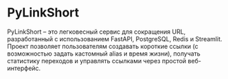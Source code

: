 # PyLinkShort
PyLinkShort – это легковесный сервис для сокращения URL, разработанный с использованием FastAPI, PostgreSQL, Redis и Streamlit. Проект позволяет пользователям создавать короткие ссылки (с возможностью задать кастомный alias и время жизни), получать статистику переходов и управлять ссылками через простой веб-интерфейс.
